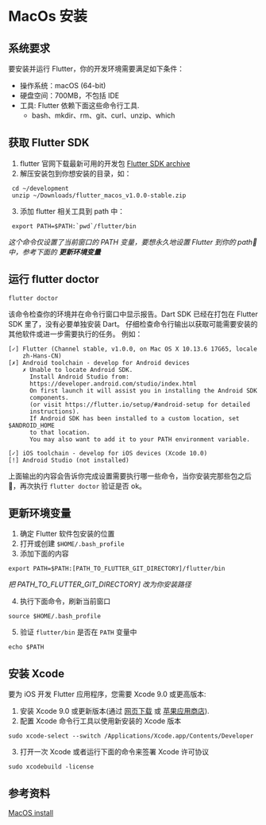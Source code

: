 # MacOs 安装

## 系统要求

要安装并运行 Flutter，你的开发环境需要满足如下条件：

- 操作系统：macOS (64-bit)
- 硬盘空间：700MB，不包括 IDE
- 工具: Flutter 依赖下面这些命令行工具.
  - bash、mkdir、rm、git、curl、unzip、which

## 获取 Flutter SDK

1. flutter 官网下载最新可用的开发包 [Flutter SDK archive](https://flutter.io/docs/development/tools/sdk/archive?tab=macos)
2. 解压安装包到你想安装的目录，如：

```
 cd ~/development
 unzip ~/Downloads/flutter_macos_v1.0.0-stable.zip
```

3. 添加 flutter 相关工具到 path 中：

```
 export PATH=$PATH:`pwd`/flutter/bin
```

_这个命令仅设置了当前窗口的 PATH 变量，要想永久地设置 Flutter 到你的 path 中，参考下面的 **更新环境变量**_

## 运行 flutter doctor

```
flutter doctor
```

该命令检查你的环境并在命令行窗口中显示报告。Dart SDK 已经在打包在 Flutter SDK 里了，没有必要单独安装 Dart。 仔细检查命令行输出以获取可能需要安装的其他软件或进一步需要执行的任务。
例如：

```
[✓] Flutter (Channel stable, v1.0.0, on Mac OS X 10.13.6 17G65, locale
    zh-Hans-CN)
[✗] Android toolchain - develop for Android devices
    ✗ Unable to locate Android SDK.
      Install Android Studio from:
      https://developer.android.com/studio/index.html
      On first launch it will assist you in installing the Android SDK
      components.
      (or visit https://flutter.io/setup/#android-setup for detailed
      instructions).
      If Android SDK has been installed to a custom location, set $ANDROID_HOME
      to that location.
      You may also want to add it to your PATH environment variable.

[✓] iOS toolchain - develop for iOS devices (Xcode 10.0)
[!] Android Studio (not installed)
```

上面输出的内容会告诉你完成设置需要执行哪一些命令，当你安装完那些包之后 ，再次执行 `flutter doctor` 验证是否 ok。

## 更新环境变量

1. 确定 Flutter 软件包安装的位置
2. 打开或创建 `$HOME/.bash_profile`
3. 添加下面的内容

```
export PATH=$PATH:[PATH_TO_FLUTTER_GIT_DIRECTORY]/flutter/bin
```

_把 PATH_TO_FLUTTER_GIT_DIRECTORY] 改为你安装路径_

4. 执行下面命令，刷新当前窗口

```
source $HOME/.bash_profile
```

5. 验证 `flutter/bin` 是否在 `PATH` 变量中

```
echo $PATH
```

## 安装 Xcode

要为 iOS 开发 Flutter 应用程序，您需要 Xcode 9.0 或更高版本:

1. 安装 Xcode 9.0 或更新版本(通过 [网页下载](https://developer.apple.com/xcode/) 或 [苹果应用商店](https://itunes.apple.com/us/app/xcode/id497799835)).
2. 配置 Xcode 命令行工具以使用新安装的 Xcode 版本

```
sudo xcode-select --switch /Applications/Xcode.app/Contents/Developer
```

3. 打开一次 Xcode 或者运行下面的命令来签署 Xcode 许可协议

```
sudo xcodebuild -license
```

## 参考资料

[MacOS install](https://flutter.io/docs/get-started/install/macos#update-your-path)

